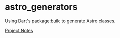 # astro_generators

Using Dart's package:build to generate Astro classes.

[Project Notes](https://www.notion.so/enspyrco/Astro-Generators-ce4755005d5443c3b9156a5d9cfbccd6)
